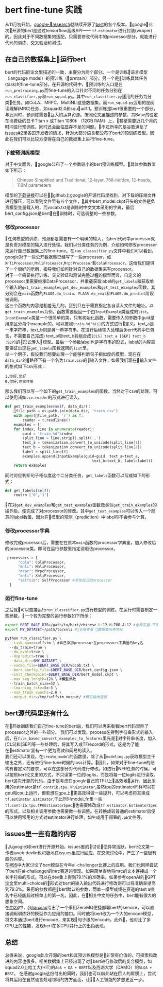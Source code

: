 # bert fine-tune 实践
从11月初开始，[google-research](https://github.com/google-research)就陆续开源了[bert](https://github.com/google-research/bert)的各个版本。google此次开源的bert是通过tensorflow高级API—— ```tf.estimator```进行封装(wraper)的。因此对于不同数据集的适配，只需要修改代码中的processor部分，就能进行代码的训练、交叉验证和测试。

## 在自己的数据集上运行bert
bert的代码同论文里描述的一致，主要分为两个部分。一个是训练语言模型（language model）的预训练（pretrain）部分。另一个是训练具体任务(task)的fine-tune部分。在开源的代码中，预训练的入口是在```run_pretraining.py```而fine-tune的入口针对不同的任务分别在```run_classifier.py```和```run_squad.py```。其中```run_classifier.py```适用的任务为分类任务。如CoLA、MRPC、MultiNLI这些数据集。而```run_squad.py```适用的是阅读理解(MRC)任务，如squad2.0和squad1.1。预训练是bert很重要的一个部分，与此同时，预训练需要巨大的运算资源。按照论文里描述的参数，其Base的设定在消费级的显卡Titan x 或Titan 1080ti （12GB RAM）上，甚至需要近几个月的时间进行预训练，同时还会面临显存不足的问题。不过所幸的是谷歌满足了[issues#2](https://github.com/google-research/bert/issues/2)里各国开发者的请求，针对大部分语言都公布了bert的[预训练模型](https://github.com/google-research/bert/blob/master/multilingual.md)。因此在我们可以比较方便得在自己的数据集上进行fine-tune。
### 下载预训练模型
对于中文而言，google公布了一个参数较小的bert预训练模型。具体参数数值如下所示：
>Chinese Simplified and Traditional, 12-layer, 768-hidden, 12-heads, 110M parameters  

模型的[下载链接](https://storage.googleapis.com/bert_models/2018_11_03/chinese_L-12_H-768_A-12.zip)可以在github上google的开源代码里找到。对下载的压缩文件进行解压，可以看到文件里有五个文件，其中bert_model.ckpt开头的文件是负责模型变量载入的，而vocab.txt是训练时中文文本采用的字典，最后bert_config.json是bert在训练时，可选调整的一些参数。

### 修改processor
任何模型的训练、预测都是需要有一个明确的输入，而bert代码中processor就是负责对模型的输入进行处理。我们以分类任务的为例，介绍如何修改processor来运行自己数据集上的fine-tune。在```run_classsifier.py```文件中我们可以看到，google对于一些公开数据集已经写了一些processor，如```XnliProcessor```,```MnliProcessor```,```MrpcProcessor```和```ColaProcessor```。这给我们提供了一个很好的示例，指导我们如何针对自己的数据集来写processor。  
对于一个需要执行训练、交叉验证和测试完整过程的模型而言，自定义的processor里需要继承DataProcessor，并重载获取label的```get_labels```和获取单个输入的```get_train_examples```,```get_dev_examples```和```get_test_examples```函数。其分别会在```main```函数的```FLAGS.do_train```、```FLAGS.do_eval```和```FLAGS.do_predict```阶段被调用。  
这三个函数的内容是相差无几的，区别只在于需要指定各自读入文件的地址。以```get_train_examples```为例，函数需要返回一个由```InputExample```类组成的```list```。```InputExample```类是一个很简单的类，只有初始化函数，需要传入的参数中guid是用来区分每个example的，可以按照```train-%d'%(i)```的方式进行定义。text_a是一串字符串，text_b则是另一串字符串。在进行后续输入处理后(bert代码中已包含，不需要自己完成) text_a和text_b将组合成```[CLS] text_a [SEP] text_b [SEP]```的形式传入模型。最后一个参数label也是字符串的形式，label的内容需要保证出现在```get_labels```函数返回的```list```里。  
举一个例子，假设我们想要处理一个能够判断句子相似度的模型，现在在```data_dir```的路径下有一个名为```train.csv```的输入文件，如果我们现在输入文件的格式如下csv形式：
```
1,你好,您好
0,你好,你家住哪 
```
那么我们可以写一个如下的```get_train_examples```的函数。当然对于csv的处理，可以使用诸如```csv.reader```的形式进行读入。
``` python
def get_train_examples(self, data_dir)：
    file_path = os.path.join(data_dir, 'train.csv')
    with open(file_path, 'r') as f:
        reader = t.readlines()
    examples = []
    for index, line in enumerate(reader):
        guid = 'train-%d'%index
        split_line = line.strip().split(',')
        text_a = tokenization.convert_to_unicode(split_line[1])
        text_b = tokenization.convert_to_unicode(split_line[2])
        label = split_line[0]
        examples.append(InputExample(guid=guid, text_a=text_a,
                                        text_b=text_b, label=label))
    return examples
```
同时对应判断句子相似度这个二分类任务，```get_labels```函数可以写成如下的形式：
``` python
def get_labels(self):
    reutrn ['0','1']
```
在对```get_dev_examples```和```get_test_examples```函数做类似```get_train_examples```的操作后，便完成了对processor的修改。其中```get_test_examples```可以传入一个随意的label数值，因为在模型的预测（prediction）中label将不会参与计算。  

### 修改processor字典
修改完成processor后，需要在在原本```main```函数的processor字典里，加入修改后的processor类，即可在运行参数里指定调用该processor。
``` python
 processors = {
      "cola": ColaProcessor,
      "mnli": MnliProcessor,
      "mrpc": MrpcProcessor,
      "xnli": XnliProcessor, 
      "selfsim": SelfProcessor #添加自己的processor
  }
```
### 运行fine-tune
之后就可以直接运行```run_classsifier.py```进行模型的训练。在运行时需要制定一些参数，一个较为完整的运行参数如下所示：
``` bash
export BERT_BASE_DIR=/path/to/bert/chinese_L-12_H-768_A-12 #全局变量 下载的预训练bert地址
export MY_DATASET=/path/to/xnli #全局变量 数据集所在地址

python run_classifier.py \
  --task_name=selfsim \ #自己添加processor在processors字典里的key名
  --do_train=true \
  --do_eval=true \
  --dopredict=true \
  --data_dir=$MY_DATASET \
  --vocab_file=$BERT_BASE_DIR/vocab.txt \
  --bert_config_file=$BERT_BASE_DIR/bert_config.json \
  --init_checkpoint=$BERT_BASE_DIR/bert_model.ckpt \
  --max_seq_length=128 \ #模型参数
  --train_batch_size=32 \
  --learning_rate=5e-5 \
  --num_train_epochs=2.0 \
  --output_dir=/tmp/selfsim_output/ #模型输出路径
```

## bert源代码里还有什么
在开始训练我们自己fine-tune的bert后，我们可以再来看看bert代码里除了processor之外的一些部分。
我们可以发现，process在得到字符串形式的输入后，在```file_based_convert_examples_to_features```里先是对字符串长度，加入[CLS]和[SEP]等一些处理后，将其写入成TFrecord的形式。这是为了能在estimator里有一个更为高效和简易的读入。  
我们还可以发现，在```create_model```的函数里，除了从```modeling.py```获取模型主干输出之外，还有进行fine-tune时候的loss计算。因此，如果对于fine-tune的结构有自定义的要求，可以在这部分对代码进行修改。如进行NER任务的时候，可以按照bert论文里的方式，不只读第一位的logits，而是将每一位logits进行读取。  
bert这次开源的代码，由于是考虑在google自己的TPU上高效地运行，因此采用的estimator是```tf.contrib.tpu.TPUEstimator```,虽然tpu的estimator同样可以在gpu和cpu上运行，但若想在gpu上更高效得做一些提升，可以考虑将其换成```tf.estimator.Estimator```,于此同时model_fn里一些```tf.contrib.tpu.TPUEstimatorSpec```也需要修改成```tf.estimator.EstimatorSpec```的形式，以及相关调用参数也需要做一些调整。在转换成较普通的estimator后便可以使用常用的方式对estimator进行处理，如生成用于部署的```.pb```文件等。




## issues里一些有趣的内容
从google对bert进行开源开始，issues里的讨论便异常活跃，bert论文第一作者javob devlin也积极地在issues里进行回应，在交流讨论中，产生了一些很有趣的内容。  
在[#95](https://github.com/google-research/bert/issues/95)中大家讨论了bert模型在今年ai-challenger比赛上的应用。我们也同样尝试了bert在ai-challenger的mrc赛道的表现。如果简单得地将mrc的文本连接成一个长字符串的形式，可以在dev集上得到79.1%的准确率。如果参考openAI的GPT[论文](https://s3-us-west-2.amazonaws.com/openai-assets/research-covers/language-unsupervised/language_understanding_paper.pdf)里multi-choice的形式对bert的输入输出代码进行修改则可以将准确率提高到79.3%。采用的参数都是bert默认的参数，而单一模型成绩在赛道的test a排名中已经能超过榜单上的第一名。因此，在相关中文的任务中，bert能有很大的想象空间。  
在[#123](https://github.com/google-research/bert/issues/123)中，[@hanxiao](https://github.com/hanxiao)给出了一个采用ZeroMQ便捷部署bert的service，可以直接调用训练好的模型作为应用的接口。同时他将bert改为一个大的encode模型，将文本通过bert进行encode，来实现句子级的encode。此外，他对比了多GPU上的性能，发现bert在多GPU并行上的出色表现。


## 总结
总得来说，google此次开源的bert和其预训练模型是非常有价值的，可探索和改进的内容也很多。相关数据集上已经出现了对bert进行修改后的复合模型，如squad2.0上哈工大(HIT)的```AoA + DA + BERT```以及西湖大学（DAMO）的```SLQA + BERT```。 
在感谢google这份付出的同时，我们也可以借此站在巨人的肩膀上，尝试将其运用在自然语言处理领域的方方面面，让人工智能的梦想更近一步。